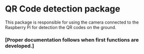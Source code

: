 # QR Code detection package

This package is responsible for using the camera connected to the Raspberry Pi for detection the QR codes on the ground.

### [Proper documentation follows when first functions are developed.]